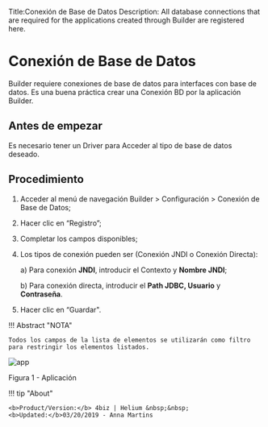 Title:Conexión de Base de Datos
Description: All database connections that are required for the applications created through Builder are registered here.  
# Conexión de Base de Datos  

Builder requiere conexiones de base de datos para interfaces con base de datos.
Es una buena práctica crear una Conexión BD por la aplicación Builder.


Antes de empezar 
-------------
Es necesario tener un Driver para Acceder al tipo de base de datos deseado.

Procedimiento
-----------
1.	Acceder al menú de navegación Builder > Configuración > Conexión de Base de Datos;

2.	Hacer clic en “Registro”;

3.	Completar los campos disponibles; 

4.	Los tipos de conexión pueden ser (Conexión JNDI o Conexión Directa):

    a)	Para conexión **JNDI**, introducir el Contexto y **Nombre JNDI**;
    
    b)	Para conexión directa, introducir el **Path JDBC, Usuario** y **Contraseña**.

5.	Hacer clic en “Guardar".

!!! Abstract "NOTA"

    Todos los campos de la lista de elementos se utilizarán como filtro para restringir los elementos listados.
    

![app](images/Builder-3.png)

Figura 1 - Aplicación
    

!!! tip "About"

    <b>Product/Version:</b> 4biz | Helium &nbsp;&nbsp;
    <b>Updated:</b>03/20/2019 - Anna Martins  
